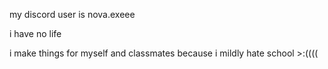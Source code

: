 my discord user is nova.exeee

 i have no life

 i make things for myself and classmates because i mildly hate school >:((((
<!---
nova-dot-exe/nova-dot-exe is a ✨ special ✨ repository because its `README.md` (this file) appears on your GitHub profile.
You can click the Preview link to take a look at your changes.
--->

